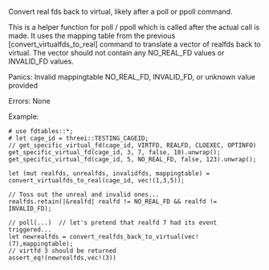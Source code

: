 Convert real fds back to virtual, likely after a poll or ppoll command.

This is a helper function for poll / ppoll which is called after the actual
call is made.  It uses the mapping table from the previous 
[convert_virtualfds_to_real] command to translate a vector of realfds
back to virtual.  The vector should not contain any NO_REAL_FD values or 
INVALID_FD values.

Panics:
    Invalid mappingtable
    NO_REAL_FD, INVALID_FD, or unknown value provided

Errors:
    None

Example:
```
# use fdtables::*;
# let cage_id = threei::TESTING_CAGEID;
// get_specific_virtual_fd(cage_id, VIRTFD, REALFD, CLOEXEC, OPTINFO)
get_specific_virtual_fd(cage_id, 3, 7, false, 10).unwrap();
get_specific_virtual_fd(cage_id, 5, NO_REAL_FD, false, 123).unwrap();

let (mut realfds, unrealfds, invalidfds, mappingtable) = convert_virtualfds_to_real(cage_id, vec!(1,3,5));

// Toss out the unreal and invalid ones...
realfds.retain(|&realfd| realfd != NO_REAL_FD && realfd != INVALID_FD);

// poll(...)  // let's pretend that realfd 7 had its event triggered...
let newrealfds = convert_realfds_back_to_virtual(vec!(7),mappingtable);
// virtfd 3 should be returned
assert_eq!(newrealfds,vec!(3))

```
